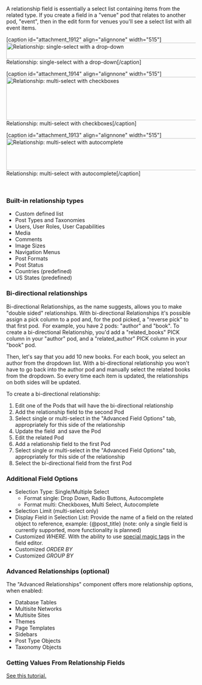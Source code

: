 A relationship field is essentially a select list containing items from the related type. If you create a field in a "venue" pod that relates to another pod, "event", then in the edit form for venues you'll see a select list with all event items.

[caption id="attachment_1912" align="alignnone" width="515"]<img class="size-full wp-image-1912" title="Relationship: single-select with a drop-down" src="http://pods.io/files/2013/04/relationship-single.png" alt="Relationship: single-select with a drop-down" width="515" height="43" /> Relationship: single-select with a drop-down[/caption]

[caption id="attachment_1914" align="alignnone" width="515"]<img class="size-full wp-image-1914" title="Relationship: multi-select with checkboxes" src="http://pods.io/files/2013/04/relationship-multi-checkboxes1.png" alt="Relationship: multi-select with checkboxes" width="515" height="115" /> Relationship: multi-select with checkboxes[/caption]

[caption id="attachment_1913" align="alignnone" width="515"]<img class="size-full wp-image-1913" title="Relationship: multi-select with autocomplete" src="http://pods.io/files/2013/04/relationship-multi-autocomplete.png" alt="Relationship: multi-select with autocomplete" width="515" height="85" /> Relationship: multi-select with autocomplete[/caption]

&nbsp;
<h3>Built-in relationship types</h3>
<ul>
	<li>Custom defined list</li>
	<li>Post Types and Taxonomies</li>
	<li>Users, User Roles, User Capabilities</li>
	<li>Media</li>
	<li>Comments</li>
	<li>Image Sizes</li>
	<li>Navigation Menus</li>
	<li>Post Formats</li>
	<li>Post Status</li>
	<li>Countries (predefined)</li>
	<li>US States (predefined)</li>
</ul>
<h3 id="bi-directional-relationships">Bi-directional relationships</h3>
Bi-directional Relationships, as the name suggests, allows you to make "double sided" relationships. With bi-directional Relationships it's possible assign a pick column to a pod and, for the pod picked, a "reverse pick" to that first pod.  For example, you have 2 pods: "author" and "book". To create a bi-directional Relationship, you'd add a "related_books" PICK column in your "author" pod, and a "related_author" PICK column in your "book" pod.

Then, let's say that you add 10 new books. For each book, you select an author from the dropdown list. With a bi-directional relationship you won't have to go back into the author pod and manually select the related books from the dropdown. So every time each item is updated, the relationships on both sides will be updated.

To create a bi-directional relationship:
<ol>
	<li><span style="line-height: 13px;">Edit one of the Pods that will have the bi-directional relationship</span></li>
	<li>Add the relationship field to the second Pod</li>
	<li>Select single or multi-select in the "Advanced Field Options" tab, appropriately for this side of the relationship</li>
	<li>Update the field  and save the Pod</li>
	<li>Edit the related Pod</li>
	<li>Add a relationship field to the first Pod</li>
	<li>Select single or multi-select in the "Advanced Field Options" tab, appropriately for this side of the relationship</li>
	<li>Select the bi-directional field from the first Pod</li>
</ol>
<h3 id="additional-field-options">Additional Field Options</h3>
<ul>
	<li>Selection Type: Single/Multiple Select
<ul>
	<li>Format single: Drop Down, Radio Buttons, Autocomplete</li>
	<li>Format multi: Checkboxes, Multi Select, Autocomplete</li>
</ul>
</li>
	<li>Selection Limit (multi-select only)</li>
	<li>Display Field in Selection List: Provide the name of a field on the related object to reference, example: {@post_title} (note: only a single field is currently supported, more functionality is planned)</li>
	<li>Customized <em>WHERE</em>. With the ability to use <a title="Using Special Magic Tags" href="http://pods.io/docs/build/special-magic-tags/">special magic tags</a> in the field editor.</li>
	<li>Customized <em>ORDER BY</em></li>
	<li>Customized <em>GROUP BY</em></li>
</ul>
<h3>Advanced Relationships (optional)</h3>
The "Advanced Relationships" component offers more relationship options, when enabled:
<ul>
	<li>Database Tables</li>
	<li>Multisite Networks</li>
	<li>Multisite Sites</li>
	<li>Themes</li>
	<li>Page Templates</li>
	<li>Sidebars</li>
	<li>Post Type Objects</li>
	<li>Taxonomy Objects</li>
</ul>
<h3>Getting Values From Relationship Fields</h3>
<a href="http://pods.io/tutorials/get-values-from-a-custom-relationship-field/">See this tutorial.</a>
